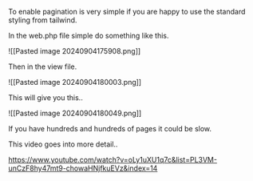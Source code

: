To enable pagination is very simple if you are happy to use the standard styling from tailwind.

In the web.php file simple do something like this.

![[Pasted image 20240904175908.png]]

Then in the view file.

![[Pasted image 20240904180003.png]]

This will give you this..

![[Pasted image 20240904180049.png]]

If you have hundreds and hundreds of pages it could be slow.

This video goes into more detail..

https://www.youtube.com/watch?v=oLy1uXU1q7c&list=PL3VM-unCzF8hy47mt9-chowaHNjfkuEVz&index=14